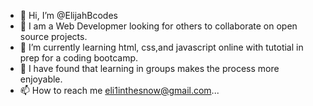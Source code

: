 - 👋 Hi, I’m @ElijahBcodes
- 👀 I am a Web Developmer looking for others to collaborate on open source projects. 
- 🌱 I’m currently learning html, css,and javascript online with tutotial in prep for a coding bootcamp. 
- 💞️ I have found that learning in groups makes the process more enjoyable. 
- 📫 How to reach me eli1inthesnow@gmail.com...

<!---
ElijahBcodes/ElijahBcodes is a ✨ special ✨ repository because its `README.md` (this file) appears on your GitHub profile.
You can click the Preview link to take a look at your changes.
--->
